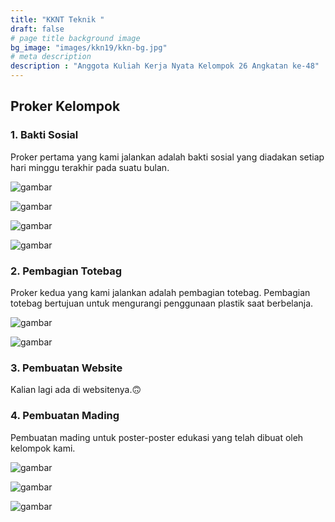 ```yaml
---
title: "KKNT Teknik "
draft: false
# page title background image
bg_image: "images/kkn19/kkn-bg.jpg"
# meta description
description : "Anggota Kuliah Kerja Nyata Kelompok 26 Angkatan ke-48"
---
```


## Proker Kelompok

### 1. Bakti Sosial

Proker pertama yang kami jalankan adalah bakti sosial yang diadakan setiap hari minggu terakhir pada suatu bulan.

![gambar](/images/kkn19/baksos-1.webp)

![gambar](/images/kkn19/baksos-2.webp)

![gambar](/images/kkn19/baksos-3.webp)

![gambar](/images/kkn19/baksos-4.webp)  

### 2. Pembagian Totebag

Proker kedua yang kami jalankan adalah pembagian totebag. Pembagian totebag bertujuan untuk mengurangi penggunaan plastik saat berbelanja.

![gambar](/images/kkn19/totebag-1.webp)

![gambar](/images/kkn19/totebag-2.webp)

### 3. Pembuatan Website

Kalian lagi ada di websitenya.🙃

### 4. Pembuatan Mading

Pembuatan mading untuk poster-poster edukasi yang telah dibuat oleh kelompok kami.

![gambar](/images/kkn19/mading-1.webp)

![gambar](/images/kkn19/mading-2.webp)

![gambar](/images/kkn19/mading-3.webp)